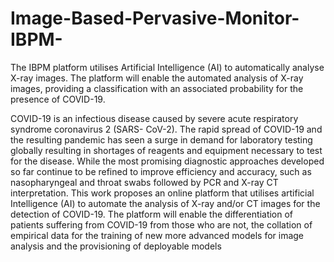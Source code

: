# Image-Based-Pervasive-Monitor-IBPM-
The IBPM platform utilises Artificial Intelligence (AI) to automatically analyse X-ray images.
The platform will enable the automated analysis of X-ray images, providing a classification with an associated probability for the presence of COVID-19.

COVID-19 is an infectious disease caused by severe acute respiratory syndrome coronavirus 2 (SARS-
CoV-2). The rapid spread of COVID-19 and the resulting pandemic has seen a surge in demand for
laboratory testing globally resulting in shortages of reagents and equipment necessary to test for the
disease.
While the most promising diagnostic approaches developed so far continue to be refined to improve
efficiency and accuracy, such as nasopharyngeal and throat swabs followed by PCR and X-ray CT
interpretation.
This work proposes an online platform that utilises artificial Intelligence (AI) to automate the analysis
of X-ray and/or CT images for the detection of COVID-19. The platform will enable the differentiation
of patients suffering from COVID-19 from those who are not, the collation of empirical data for the
training of new more advanced models for image analysis and the provisioning of deployable models
